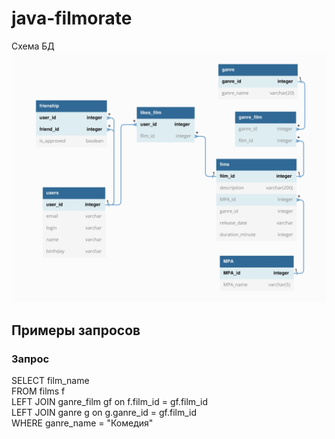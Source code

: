 # java-filmorate
Схема БД
![Схема БД](src/main/resources/filmorate_DB.jpg)

## Примеры запросов
### Запрос 
SELECT film_name  
FROM films f  
LEFT JOIN ganre_film gf on f.film_id = gf.film_id  
LEFT JOIN ganre g on g.ganre_id = gf.film_id  
WHERE ganre_name = "Комедия" 



